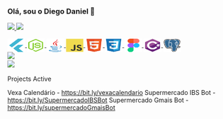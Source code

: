 ### Olá, sou o Diego Daniel 👋

 <div>
  <a href="https://github.com/diegodanielsantana00">
  <img height="180em" src="https://github-readme-stats.vercel.app/api?username=diegodanielsantana00&show_icons=true&theme=dark&include_all_commits=true&count_private=true"/>
  <img height="180em" src="https://github-readme-stats.vercel.app/api/top-langs/?username=diegodanielsantana00&layout=compact&langs_count=7&theme=dark"/>
</div>
<div style="display: inline_block"><br>
  <img align="center" alt="Diego-Js" height="30" width="40" src="https://raw.githubusercontent.com/devicons/devicon/master/icons/flutter/flutter-plain.svg">
  <img align="center" alt="Diego-NJS" height="30" width="40" src="https://raw.githubusercontent.com/devicons/devicon/master/icons/nodejs/nodejs-original.svg">
  <img align="center" alt="Diego-Java" height="30" width="40" src="https://raw.githubusercontent.com/devicons/devicon/master/icons/java/java-original.svg">
  <img align="center" alt="Diego-Js" height="30" width="40" src="https://raw.githubusercontent.com/devicons/devicon/master/icons/javascript/javascript-original.svg">
  <img align="center" alt="Diego-HTML" height="30" width="40" src="https://raw.githubusercontent.com/devicons/devicon/master/icons/html5/html5-original.svg">
  <img align="center" alt="Diego-CSS" height="30" width="40" src="https://raw.githubusercontent.com/devicons/devicon/master/icons/css3/css3-original.svg">
  <img align="center" alt="Diego-Figma" height="30" width="40" src="https://raw.githubusercontent.com/devicons/devicon/master/icons/figma/figma-original.svg">
  <img align="center" alt="Diego-csharp" height="30" width="40" src="https://raw.githubusercontent.com/devicons/devicon/master/icons/csharp/csharp-original.svg">
   <img align="center" alt="Diego-csharp" height="30" width="40" src="https://raw.githubusercontent.com/devicons/devicon/master/icons/postgresql/postgresql-original.svg">
</div>
  
<div>
  <a href="https://instagram.com/diegodanie_" target="_blank"><img src="https://img.shields.io/badge/-Instagram-%23E4405F?style=for-the-badge&logo=instagram&logoColor=white" target="_blank"></a>
</div>
 
 <div>
    <a href="https://www.linkedin.com/in/diego-daniel-4783411b1/" target="_blank"><img src=" https://img.shields.io/badge/-linkedin-%23E4405F?style=for-the-badge&logo=linkedin&logoColor=white" target="_blank"></a>
</div>

 
 Projects Active

Vexa Calendário - https://bit.ly/vexacalendario
Supermercado IBS Bot - https://bit.ly/SupermercadoIBSBot
Supermercado Gmais Bot - https://bit.ly/supermercadoGmaisBot
